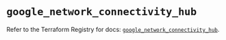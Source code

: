 # `google_network_connectivity_hub`

Refer to the Terraform Registry for docs: [`google_network_connectivity_hub`](https://registry.terraform.io/providers/hashicorp/google/6.43.0/docs/resources/network_connectivity_hub).
